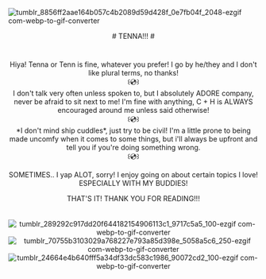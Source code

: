 ![tumblr_8856ff2aae164b057c4b2089d59d428f_0e7fb04f_2048-ezgif com-webp-to-gif-converter](https://github.com/user-attachments/assets/29a4ac5c-03af-491b-8f25-66602f11c219)
<div align="center"> # TENNA!!! #
  <br> ㅤ
  <br>ㅤ
<div align="center"> Hiya! Tenna or Tenn is fine, whatever you prefer! I go by he/they and I don't like plural terms, no thanks!
<div align="center">  ꒰💿꒱
<div align="center"> I don't talk very often unless spoken to, but I absolutely ADORE company, never be afraid to sit next to me! I'm fine with anything, C + H is ALWAYS encouraged around me unless said otherwise!
 <div align="center"> ꒰💿꒱
<div align="center"> *I don't mind ship cuddles*, just try to be civil! I'm a little prone to being made uncomfy when it comes to some things, but i'll always be upfront and tell you if you're doing something wrong.
<div align="center"> ꒰💿꒱
  
  SOMETIMES.. I yap ALOT, sorry! I enjoy going on about certain topics I love! ESPECIALLY WITH MY BUDDIES!
  <div align="center"> THAT'S IT! THANK YOU FOR READING!!!
  <br>  ㅤ

![tumblr_289292c917dd20f644182154906113c1_9717c5a5_100-ezgif com-webp-to-gif-converter](https://github.com/user-attachments/assets/6db5451d-8a1c-499b-aeb5-a8bb3ce6e033) ![tumblr_70755b3103029a768227e793a85d398e_5058a5c6_250-ezgif com-webp-to-gif-converter](https://github.com/user-attachments/assets/c6f65d10-6af5-41c6-a5dc-f86f2f23fb3d)
![tumblr_24664e4b640fff5a34df33dc583c1986_90072cd2_100-ezgif com-webp-to-gif-converter](https://github.com/user-attachments/assets/55fac02a-08f1-4af0-8c9b-6e2f4739e369)

